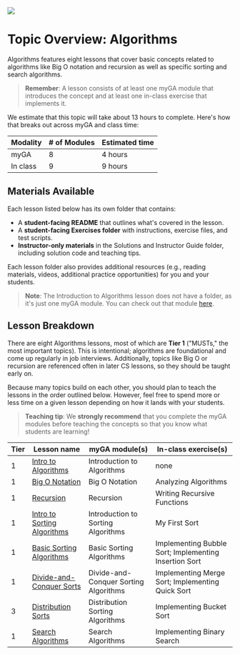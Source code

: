 ![](https://ga-dash.s3.amazonaws.com/production/assets/logo-9f88ae6c9c3871690e33280fcf557f33.png) 

# Topic Overview: Algorithms
Algorithms features eight lessons that cover basic concepts related to algorithms like Big O notation and recursion as well as specific sorting and search algorithms.

> **Remember**: A lesson consists of at least one myGA module that introduces the concept and at least one in-class exercise that implements it.

We estimate that this topic will take about 13 hours to complete. Here's how that breaks out across myGA and class time:

| Modality | # of Modules | Estimated time |
|---|---|---|
| myGA | 8 | 4 hours |
| In class | 9 | 9 hours |

## Materials Available
Each lesson listed below has its own folder that contains:
* A **student-facing README** that outlines what's covered in the lesson.
* A **student-facing Exercises folder** with instructions, exercise files, and test scripts.
* **Instructor-only materials** in the Solutions and Instructor Guide folder, including solution code and teaching tips.

Each lesson folder also provides additional resources (e.g., reading materials, videos, additional practice opportunities) for you and your students.

> **Note**: The Introduction to Algorithms lesson does not have a folder, as it's just one myGA module. You can check out that module [here](https://my.generalassemb.ly/activities/780?from=dashboard&assignmentUuid=ec2aabc8-9134-4de5-b00e-d07050f6aa1f).

## Lesson Breakdown
There are eight Algorithms lessons, most of which are **Tier 1** ("MUSTs," the most important topics). This is intentional; algorithms are foundational and come up regularly in job interviews. Additionally, topics like Big O or recursion are referenced often in later CS lessons, so they should be taught early on.

Because many topics build on each other, you should plan to teach the lessons in the order outlined below. However, feel free to spend more or less time on a given lesson depending on how it lands with your students.

> **Teaching tip**: We **strongly recommend** that you complete the myGA modules before teaching the concepts so that you know what students are learning!

| Tier | Lesson name | myGA module(s) | In-class exercise(s) | 
|---|---|---|---|
| 1 | [Intro to Algorithms](https://my.generalassemb.ly/activities/780?from=dashboard&assignmentUuid=ec2aabc8-9134-4de5-b00e-d07050f6aa1f) | Introduction to Algorithms | none |
| 1 | [Big O Notation](https://git.generalassemb.ly/software-engineering-immersive/SEI-Course-Materials/tree/master/6_computer-science-materials/algorithms/big-o-notation) | Big O Notation | Analyzing Algorithms |
| 1 | [Recursion](https://git.generalassemb.ly/software-engineering-immersive/SEI-Course-Materials/tree/master/6_computer-science-materials/algorithms/recursion) | Recursion | Writing Recursive Functions |
| 1 | [Intro to Sorting Algorithms](https://git.generalassemb.ly/software-engineering-immersive/SEI-Course-Materials/tree/master/6_computer-science-materials/algorithms/intro-to-sorting) | Introduction to Sorting Algorithms | My First Sort |
| 1 | [Basic Sorting Algorithms](https://git.generalassemb.ly/software-engineering-immersive/SEI-Course-Materials/tree/master/6_computer-science-materials/algorithms/basic-sorts) | Basic Sorting Algorithms | Implementing Bubble Sort; Implementing Insertion Sort | 
| 1 | [Divide-and-Conquer Sorts](https://git.generalassemb.ly/software-engineering-immersive/SEI-Course-Materials/tree/master/6_computer-science-materials/algorithms/divide-and-conquer-sorts) | Divide-and-Conquer Sorting Algorithms | Implementing Merge Sort; Implementing Quick Sort |
| 3 | [Distribution Sorts](https://git.generalassemb.ly/software-engineering-immersive/SEI-Course-Materials/tree/master/6_computer-science-materials/algorithms/distribution-sorts) | Distribution Sorting Algorithms | Implementing Bucket Sort |
| 1 | [Search Algorithms](https://git.generalassemb.ly/software-engineering-immersive/SEI-Course-Materials/tree/master/6_computer-science-materials/algorithms/search-algorithms) | Search Algorithms | Implementing Binary Search | 
